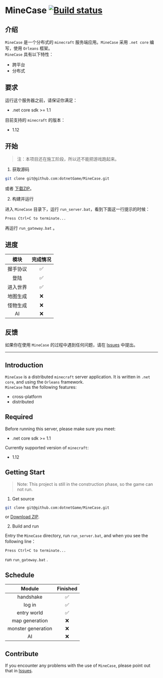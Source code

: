 MineCase
[![Build status](https://ci.appveyor.com/api/projects/status/w9h243k1lqee2ke5?svg=true)](https://ci.appveyor.com/project/sunnycase/minecase)
===

## 介绍
`MineCase` 是一个分布式的 `minecraft` 服务端应用。`MineCase` 采用 `.net core` 编写，使用 `Orleans` 框架。<br>
`MineCase` 具有以下特性：

* 跨平台
* 分布式

## 要求
运行这个服务器之前，请保证你满足：

* .net core sdk >= 1.1

目前支持的 `minecraft` 的版本：

* 1.12

## 开始

>注：本项目还在施工阶段，所以还不能把游戏跑起来。

1. 获取源码
```bash
git clone git@github.com:dotnetGame/MineCase.git
```
或者 [下载ZIP](https://github.com/dotnetGame/MineCase/archive/master.zip)。

2. 构建并运行

进入 `MineCase` 目录下，运行 `run_server.bat`，看到下面这一行提示的时候：
```
Press Ctrl+C to terminate...
```
再运行 `run_gateway.bat` 。

## 进度

| 模块 | 完成情况 |
|:---:|:---:|
|握手协议|:white_check_mark:|
|登陆|:white_check_mark:|
|进入世界|:white_check_mark:|
|地图生成|:x:|
|怪物生成|:x:|
|AI|:x:|

## 反馈

如果你在使用 `MineCase` 的过程中遇到任何问题，请在 [Issues](https://github.com/dotnetGame/MineCase/issues) 中提出。

***

## Introduction
`MineCase` is a distributed `minecraft` server application. It is written in `.net core`, and using the `Orleans` framework. <br>
`MineCase` has the following features:

* cross-platform
* distributed

## Required
Before running this server, please make sure you meet:

* .net core sdk >= 1.1

Currently supported version of `minecraft`:

* 1.12

## Getting Start

>Note: This project is still in the construction phase, so the game can not run.

1. Get source
```bash
git clone git@github.com:dotnetGame/MineCase.git
```
or [Download ZIP](https://github.com/dotnetGame/MineCase/archive/master.zip).

2. Build and run

Entry the `MineCase` directory, run `run_server.bat`, and when you see the following line：
```
Press Ctrl+C to terminate...
```
run `run_gateway.bat` .

## Schedule

|Module|Finished|
|:----:|:----:|
|handshake|:white_check_mark:|
|log in|:white_check_mark:|
|entry world|:white_check_mark:|
|map generation|:x:|
|monster generation|:x:|
|AI|:x:|

## Contribute
If you encounter any problems with the use of `MineCase`, please point out that in [Issues](https://github.com/dotnetGame/MineCase/issues).
